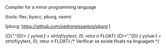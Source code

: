 
  Compiler for a minor programming language

  (tools: flex, byacc, pburg, nasm)

  [pburg: https://github.com/pedroreissantos/pburg ]

{D}*"."{D}+             { yylval.f = strtof(yytext, 0); retur    n FLOAT}
{D}+"."{D}*             { yylval.f = strtof(yytext, 0); retur    n FLOAT} /* Verificar se existe floats na linguagem */


